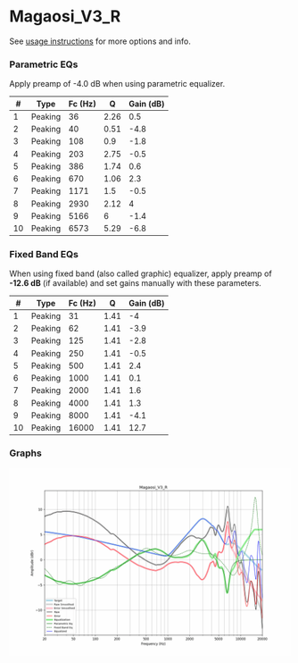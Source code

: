 # Magaosi_V3_R
See [usage instructions](https://github.com/jaakkopasanen/AutoEq#usage) for more options and info.

### Parametric EQs
Apply preamp of -4.0 dB when using parametric equalizer.

|   # | Type    |   Fc (Hz) |    Q |   Gain (dB) |
|-----|---------|-----------|------|-------------|
|   1 | Peaking |        36 | 2.26 |         0.5 |
|   2 | Peaking |        40 | 0.51 |        -4.8 |
|   3 | Peaking |       108 | 0.9  |        -1.8 |
|   4 | Peaking |       203 | 2.75 |        -0.5 |
|   5 | Peaking |       386 | 1.74 |         0.6 |
|   6 | Peaking |       670 | 1.06 |         2.3 |
|   7 | Peaking |      1171 | 1.5  |        -0.5 |
|   8 | Peaking |      2930 | 2.12 |         4   |
|   9 | Peaking |      5166 | 6    |        -1.4 |
|  10 | Peaking |      6573 | 5.29 |        -6.8 |

### Fixed Band EQs
When using fixed band (also called graphic) equalizer, apply preamp of **-12.6 dB** (if available) and set gains manually with these parameters.

|   # | Type    |   Fc (Hz) |    Q |   Gain (dB) |
|-----|---------|-----------|------|-------------|
|   1 | Peaking |        31 | 1.41 |        -4   |
|   2 | Peaking |        62 | 1.41 |        -3.9 |
|   3 | Peaking |       125 | 1.41 |        -2.8 |
|   4 | Peaking |       250 | 1.41 |        -0.5 |
|   5 | Peaking |       500 | 1.41 |         2.4 |
|   6 | Peaking |      1000 | 1.41 |         0.1 |
|   7 | Peaking |      2000 | 1.41 |         1.6 |
|   8 | Peaking |      4000 | 1.41 |         1.3 |
|   9 | Peaking |      8000 | 1.41 |        -4.1 |
|  10 | Peaking |     16000 | 1.41 |        12.7 |

### Graphs
![](./Magaosi_V3_R.png)
